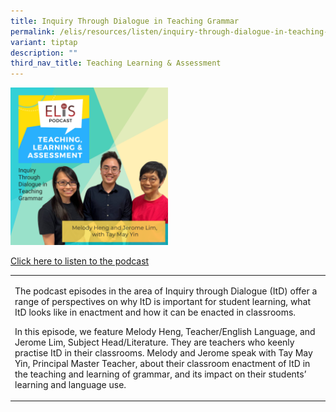 ```yaml
---
title: Inquiry Through Dialogue in Teaching Grammar
permalink: /elis/resources/listen/inquiry-through-dialogue-in-teaching-grammar/
variant: tiptap
description: ""
third_nav_title: Teaching Learning & Assessment
---
```

<p></p>
<div class="isomer-image-wrapper">
<img style="width: 50%;" height="auto" width="100%" alt="" src="/images/Cover_Art_with_titles_and_names__16_.png">
</div>
<p><a href="https://open.spotify.com/episode/76ZNQEDY4uwDFnJFuaO85c?si=7326ae68dc264b83" rel="noopener nofollow" target="_blank">Click here to listen to the podcast</a>
</p>
<table style="minWidth: 25px">
<colgroup>
<col>
</colgroup>
<tbody>
<tr>
<td rowspan="1" colspan="1">
<p>The podcast episodes in the area of Inquiry through Dialogue (ItD) offer
a range of perspectives on why ItD is important for student learning, what
ItD looks like in enactment and how it can be enacted in classrooms.&nbsp;</p>
<p>In this episode, we feature Melody Heng, Teacher/English Language, and
Jerome Lim, Subject Head/Literature. They are teachers who keenly practise
ItD in their classrooms. Melody and Jerome speak with Tay May Yin, Principal
Master Teacher, about their classroom enactment of ItD in the teaching
and learning of grammar, and its impact on their students’ learning and
language use.</p>
</td>
</tr>
</tbody>
</table>
<p></p>